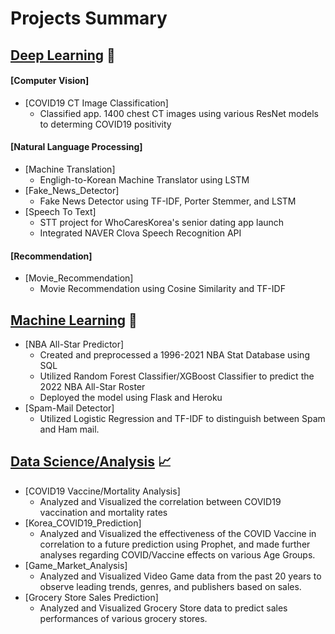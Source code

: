 # Projects Summary

## **[Deep Learning](https://github.com/kobeisfree94/Projects/tree/master/Deep_Learning)** 🧠

#### **[Computer Vision]**
  - [COVID19 CT Image Classification] 
    -  Classified app. 1400 chest CT images using various ResNet models to determing COVID19 positivity
  
#### **[Natural Language Processing]**
  - [Machine Translation]
    - Engligh-to-Korean Machine Translator using LSTM
  - [Fake_News_Detector]
    - Fake News Detector using TF-IDF, Porter Stemmer, and LSTM  
  - [Speech To Text]
    - STT project for WhoCaresKorea's senior dating app launch
    - Integrated NAVER Clova Speech Recognition API

#### **[Recommendation]**
  - [Movie_Recommendation]
    - Movie Recommendation using Cosine Similarity and TF-IDF  
 
## **[Machine Learning](https://github.com/kobeisfree94/Projects/tree/master/Machine_Learning)** 🤖
  - [NBA All-Star Predictor]
    - Created and preprocessed a 1996-2021 NBA Stat Database using SQL
    - Utilized Random Forest Classifier/XGBoost Classifier to predict the 2022 NBA All-Star Roster
    - Deployed the model using Flask and Heroku
  - [Spam-Mail Detector]
    - Utilized Logistic Regression and TF-IDF to distinguish between Spam and Ham mail. 


## **[Data Science/Analysis](https://github.com/kobeisfree94/Projects/tree/master/Data_Science)** 📈
  - [COVID19 Vaccine/Mortality Analysis]
    -  Analyzed and Visualized the correlation between COVID19 vaccination and mortality rates
  - [Korea_COVID19_Prediction]
    -  Analyzed and Visualized the effectiveness of the COVID Vaccine in correlation to a future prediction using Prophet, and made further analyses regarding COVID/Vaccine effects on various Age Groups. 
  - [Game_Market_Analysis]
    -  Analyzed and Visualized Video Game data from the past 20 years to observe leading trends, genres, and publishers based on sales. 
  - [Grocery Store Sales Prediction]
    -  Analyzed and Visualized Grocery Store data to predict sales performances of various grocery stores. 
